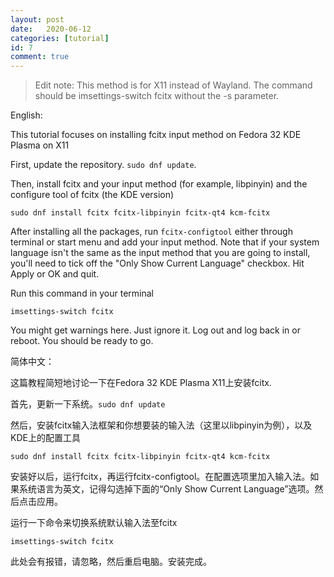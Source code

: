 ```yaml
---
layout: post
date:   2020-06-12
categories: [tutorial]
id: 7
comment: true
---
```


> Edit note: This method is for X11 instead of Wayland. The command should be imsettings-switch fcitx without the -s parameter.


English:

This tutorial focuses on installing fcitx input method on Fedora 32 KDE Plasma on X11

First, update the repository. `sudo dnf update`.

Then, install fcitx and your input method (for example, libpinyin) and the configure tool of fcitx (the KDE version)
```shell
sudo dnf install fcitx fcitx-libpinyin fcitx-qt4 kcm-fcitx
```

After installing all the packages, run `fcitx-configtool` either through terminal or start menu and add your input method. Note that if your system language isn't the same as the input method that you are going to install, you'll need to tick off the "Only Show Current Language" checkbox. Hit Apply or OK and quit.

Run this command in your terminal
```shell
imsettings-switch fcitx
```

You might get warnings here. Just ignore it. Log out and log back in or reboot. You should be ready to go.


简体中文：

这篇教程简短地讨论一下在Fedora 32 KDE Plasma X11上安装fcitx.

首先，更新一下系统。`sudo dnf update`

然后，安装fcitx输入法框架和你想要装的输入法（这里以libpinyin为例），以及KDE上的配置工具
```shell
sudo dnf install fcitx fcitx-libpinyin fcitx-qt4 kcm-fcitx
```

安装好以后，运行fcitx，再运行fcitx-configtool。在配置选项里加入输入法。如果系统语言为英文，记得勾选掉下面的“Only Show Current Language”选项。然后点击应用。

运行一下命令来切换系统默认输入法至fcitx
```shell
imsettings-switch fcitx
```

此处会有报错，请忽略，然后重启电脑。安装完成。